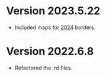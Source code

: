 # Version 2023.5.22

- Included maps for [2024](https://www.regjeringen.no/no/tema/kommuner-og-regioner/kommunestruktur/nye-kommune-og-fylkesnummer-fra-1.-januar-2024/id2924701/?expand=factbox2924711) borders.

# Version 2022.6.8

- Refactored the .rd files.
